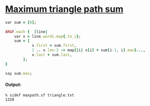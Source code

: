 [1]: http://rosettacode.org/wiki/Maximum_triangle_path_sum

# [Maximum triangle path sum][1]

```ruby
var sum = [0];
 
ARGF.each {  |line|
    var x = line.words.map{.to_i};
    sum = [
            x.first + sum.first,
            1 .. x.len-2 -> map{|i| x[i] + sum[i-1, i].max}...,
            x.last + sum.last,
        ];
}
 
say sum.max;
```

#### Output:
```
% sidef maxpath.sf triangle.txt
1320
```